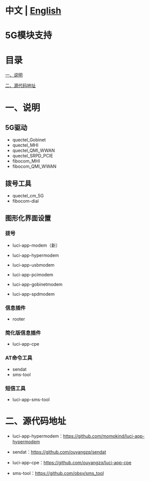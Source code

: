 # 中文 | [English](https://github.com/Siriling/5G-Modem-Support/blob/main/EngLish.md)

# 5G模块支持

# 目录

[一、说明](#一说明)

[二、源代码地址 ](#二源代码地址)

# 一、说明

## 5G驱动

- quectel_Gobinet
- quectel_MHI
- quectel_QMI_WWAN
- quectel_SRPD_PCIE
- fibocom_MHI
- fibocom_QMI_WWAN

## 拨号工具

- quectel_cm_5G
- fibocom-dial

## 图形化界面设置

### 拨号

- luci-app-modem（新）

- luci-app-hypermodem
- luci-app-usbmodem
- luci-app-pcimodem
- luci-app-gobinetmodem
- luci-app-spdmodem

### 信息插件

- rooter

### 简化版信息插件

- luci-app-cpe

### AT命令工具

- sendat
- sms-tool

### 短信工具

- luci-app-sms-tool

# 二、源代码地址

- luci-app-hypermodem：https://github.com/momokind/luci-app-hypermodem

- sendat：https://github.com/ouyangzq/sendat
- luci-app-cpe：https://github.com/ouyangzq/luci-app-cpe
- sms-tool：https://github.com/obsy/sms_tool

